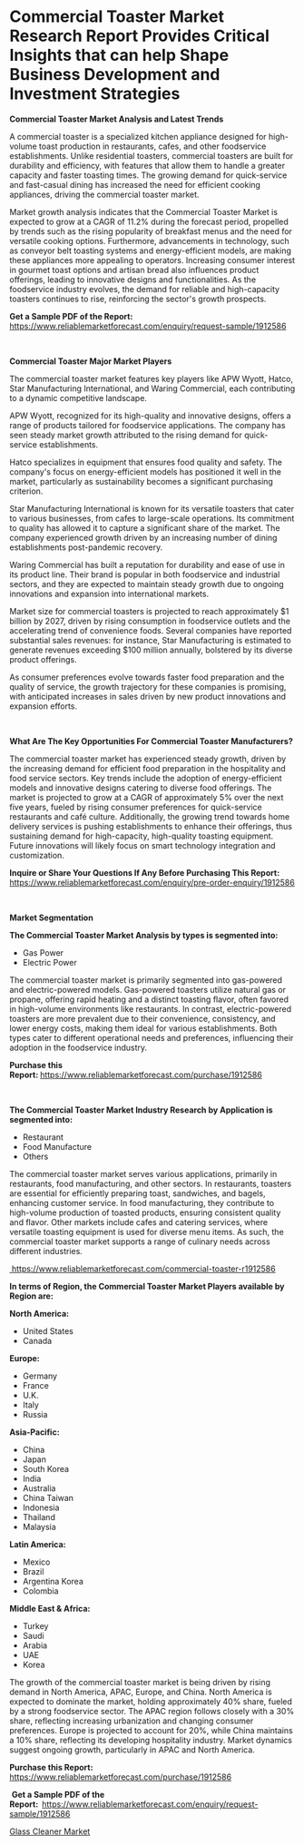 <p><h1>Commercial Toaster Market Research Report Provides Critical Insights that can help Shape Business Development and Investment Strategies</h1></p><p><strong>Commercial Toaster Market Analysis and Latest Trends</strong></p>
<p><p>A commercial toaster is a specialized kitchen appliance designed for high-volume toast production in restaurants, cafes, and other foodservice establishments. Unlike residential toasters, commercial toasters are built for durability and efficiency, with features that allow them to handle a greater capacity and faster toasting times. The growing demand for quick-service and fast-casual dining has increased the need for efficient cooking appliances, driving the commercial toaster market.</p><p>Market growth analysis indicates that the Commercial Toaster Market is expected to grow at a CAGR of 11.2% during the forecast period, propelled by trends such as the rising popularity of breakfast menus and the need for versatile cooking options. Furthermore, advancements in technology, such as conveyor belt toasting systems and energy-efficient models, are making these appliances more appealing to operators. Increasing consumer interest in gourmet toast options and artisan bread also influences product offerings, leading to innovative designs and functionalities. As the foodservice industry evolves, the demand for reliable and high-capacity toasters continues to rise, reinforcing the sector's growth prospects.</p></p>
<p><strong>Get a Sample PDF of the Report:&nbsp;</strong> <a href="https://www.reliablemarketforecast.com/enquiry/request-sample/1912586?utm_campaign=1167&utm_medium=2&utm_source=Github&utm_content=ia&utm_term=07022025&utm_id=commercial-toaster">https://www.reliablemarketforecast.com/enquiry/request-sample/1912586</a></p>
<p>&nbsp;</p>
<p><strong>Commercial Toaster Major Market Players</strong></p>
<p><p>The commercial toaster market features key players like APW Wyott, Hatco, Star Manufacturing International, and Waring Commercial, each contributing to a dynamic competitive landscape. </p><p>APW Wyott, recognized for its high-quality and innovative designs, offers a range of products tailored for foodservice applications. The company has seen steady market growth attributed to the rising demand for quick-service establishments.</p><p>Hatco specializes in equipment that ensures food quality and safety. The company's focus on energy-efficient models has positioned it well in the market, particularly as sustainability becomes a significant purchasing criterion.</p><p>Star Manufacturing International is known for its versatile toasters that cater to various businesses, from cafes to large-scale operations. Its commitment to quality has allowed it to capture a significant share of the market. The company experienced growth driven by an increasing number of dining establishments post-pandemic recovery.</p><p>Waring Commercial has built a reputation for durability and ease of use in its product line. Their brand is popular in both foodservice and industrial sectors, and they are expected to maintain steady growth due to ongoing innovations and expansion into international markets.</p><p>Market size for commercial toasters is projected to reach approximately $1 billion by 2027, driven by rising consumption in foodservice outlets and the accelerating trend of convenience foods. Several companies have reported substantial sales revenues: for instance, Star Manufacturing is estimated to generate revenues exceeding $100 million annually, bolstered by its diverse product offerings.</p><p>As consumer preferences evolve towards faster food preparation and the quality of service, the growth trajectory for these companies is promising, with anticipated increases in sales driven by new product innovations and expansion efforts.</p></p>
<p>&nbsp;</p>
<p><strong>What Are The Key Opportunities For Commercial Toaster Manufacturers?</strong></p>
<p><p>The commercial toaster market has experienced steady growth, driven by the increasing demand for efficient food preparation in the hospitality and food service sectors. Key trends include the adoption of energy-efficient models and innovative designs catering to diverse food offerings. The market is projected to grow at a CAGR of approximately 5% over the next five years, fueled by rising consumer preferences for quick-service restaurants and café culture. Additionally, the growing trend towards home delivery services is pushing establishments to enhance their offerings, thus sustaining demand for high-capacity, high-quality toasting equipment. Future innovations will likely focus on smart technology integration and customization.</p></p>
<p><strong>Inquire or Share Your Questions If Any Before Purchasing This Report:</strong> <a href="https://www.reliablemarketforecast.com/enquiry/pre-order-enquiry/1912586?utm_campaign=1167&utm_medium=2&utm_source=Github&utm_content=ia&utm_term=07022025&utm_id=commercial-toaster">https://www.reliablemarketforecast.com/enquiry/pre-order-enquiry/1912586</a></p>
<p>&nbsp;</p>
<p><strong>Market Segmentation</strong></p>
<p><strong>The Commercial Toaster Market Analysis by types is segmented into:</strong></p>
<p><ul><li>Gas Power</li><li>Electric Power</li></ul></p>
<p><p>The commercial toaster market is primarily segmented into gas-powered and electric-powered models. Gas-powered toasters utilize natural gas or propane, offering rapid heating and a distinct toasting flavor, often favored in high-volume environments like restaurants. In contrast, electric-powered toasters are more prevalent due to their convenience, consistency, and lower energy costs, making them ideal for various establishments. Both types cater to different operational needs and preferences, influencing their adoption in the foodservice industry.</p></p>
<p><strong>Purchase this Report:&nbsp;</strong><a href="https://www.reliablemarketforecast.com/purchase/1912586?utm_campaign=1167&utm_medium=2&utm_source=Github&utm_content=ia&utm_term=07022025&utm_id=commercial-toaster">https://www.reliablemarketforecast.com/purchase/1912586</a></p>
<p>&nbsp;</p>
<p><strong>The Commercial Toaster Market Industry Research by Application is segmented into:</strong></p>
<p><ul><li>Restaurant</li><li>Food Manufacture</li><li>Others</li></ul></p>
<p><p>The commercial toaster market serves various applications, primarily in restaurants, food manufacturing, and other sectors. In restaurants, toasters are essential for efficiently preparing toast, sandwiches, and bagels, enhancing customer service. In food manufacturing, they contribute to high-volume production of toasted products, ensuring consistent quality and flavor. Other markets include cafes and catering services, where versatile toasting equipment is used for diverse menu items. As such, the commercial toaster market supports a range of culinary needs across different industries.</p></p>
<p><a href="https://www.reliablemarketforecast.com/commercial-toaster-r1912586?utm_campaign=1167&utm_medium=2&utm_source=Github&utm_content=ia&utm_term=07022025&utm_id=commercial-toaster">&nbsp;https://www.reliablemarketforecast.com/commercial-toaster-r1912586</a></p>
<p><strong>In terms of Region, the Commercial Toaster Market Players available by Region are:</strong></p>
<p>
    <p> <strong> North America: </strong>
        <ul>
            <li>United States</li>
            <li>Canada</li>
        </ul>
        </p> 
    <p> <strong> Europe: </strong>
        <ul>
            <li>Germany</li>
            <li>France</li>
            <li>U.K.</li>
            <li>Italy</li>
            <li>Russia</li>
        </ul>
        </p> 
    <p> <strong> Asia-Pacific: </strong>
        <ul>
            <li>China</li>
            <li>Japan</li>
            <li>South Korea</li>
            <li>India</li>
            <li>Australia</li>
            <li>China Taiwan</li>
            <li>Indonesia</li>
            <li>Thailand</li>
            <li>Malaysia</li>
        </ul>
        </p> 
    <p> <strong> Latin America: </strong>
        <ul>
            <li>Mexico</li>
            <li>Brazil</li>
            <li>Argentina Korea</li>
            <li>Colombia</li>
        </ul>
        </p> 
    <p> <strong> Middle East & Africa: </strong>
        <ul>
            <li>Turkey</li>
            <li>Saudi</li>
            <li>Arabia</li>
            <li>UAE</li>
            <li>Korea</li>
        </ul>
    </p>
    </p>
<p><p>The growth of the commercial toaster market is being driven by rising demand in North America, APAC, Europe, and China. North America is expected to dominate the market, holding approximately 40% share, fueled by a strong foodservice sector. The APAC region follows closely with a 30% share, reflecting increasing urbanization and changing consumer preferences. Europe is projected to account for 20%, while China maintains a 10% share, reflecting its developing hospitality industry. Market dynamics suggest ongoing growth, particularly in APAC and North America.</p></p>
<p><strong>Purchase this Report: </strong><a href="https://www.reliablemarketforecast.com/purchase/1912586?utm_campaign=1167&utm_medium=2&utm_source=Github&utm_content=ia&utm_term=07022025&utm_id=commercial-toaster">https://www.reliablemarketforecast.com/purchase/1912586</a></p>
<p>&nbsp;<strong>Get a Sample PDF of the Report:&nbsp;&nbsp;</strong><a href="https://www.reliablemarketforecast.com/enquiry/request-sample/1912586?utm_campaign=1167&utm_medium=2&utm_source=Github&utm_content=ia&utm_term=07022025&utm_id=commercial-toaster">https://www.reliablemarketforecast.com/enquiry/request-sample/1912586</a></p>
<p><strong></strong></p>
<p><p><a href="https://github.com/mabutironaldo/Market-Research-Report-List-7/blob/main/glass-cleaner-market.md?utm_campaign=1167&utm_medium=2&utm_source=Github&utm_content=ia&utm_term=07022025&utm_id=commercial-toaster">Glass Cleaner Market</a></p></p>
